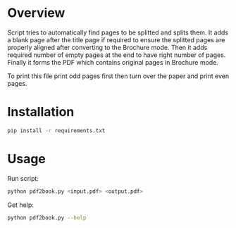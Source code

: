 # Overview

Script tries to automatically find pages to be splitted and splits
them. It adds a blank page after the title page if required to ensure the splitted pages
are properly aligned after converting to the Brochure mode. Then it adds required
number of empty pages at the end to have right number of pages. Finally it
forms the PDF which contains original pages in Brochure mode. 

To print this file print odd pages first then turn over the paper and print even
pages.

# Installation

```sh
pip install -r requirements.txt
```

# Usage

Run script:
```sh
python pdf2book.py <input.pdf> <output.pdf>
```

Get help:
```sh
python pdf2book.py --help
```

